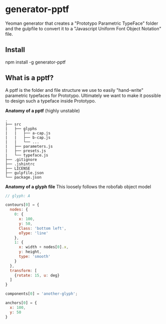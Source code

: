 generator-pptf
==============

Yeoman generator that creates a "Prototypo Parametric TypeFace" folder and the gulpfile to convert it to a "Javascript Uniform Font Object Notation" file.

Install
-------

npm install -g generator-pptf


What is a pptf?
---------------

A pptf is the folder and file structure we use to easily "hand-write" parametric typefaces for Prototypo. Ultimately we want to make it possible to design such a typeface inside Prototypo.

**Anatomy of a pptf** (highly unstable)

    .
    ├── src
    |   ├── glyphs
    |   |   ├── a-cap.js
    |   |   ├── b-cap.js
    |   |   └── ...
    |   ├── parameters.js
    |   ├── presets.js
    |   └── typeface.js
    ├── .gitignore
    ├── .jshintrc
    ├── LICENSE
    ├── gulpfile.json
    └── package.json

**Anatomy of a glyph file**
This loosely follows the robofab object model

```javascript
// glyph: A

contours[0] = {
  nodes: {
    0: {
      x: 100,
      y: 50,
      Class: 'bottom left',
      oType: 'line'
    },
    1: {
      x: width + nodes[0].x,
      y: height,
      type: 'smooth'
    }
  },
  transform: [
    {rotate: 15, u: deg}
  ]
}

components[0] = 'another-glyph';

anchors[0] = {
  x: 100,
  y: 50
}
```
